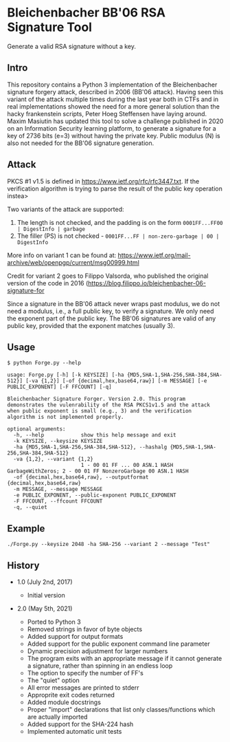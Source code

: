 # Bleichenbacher BB'06 RSA Signature Tool

Generate a valid RSA signature without a key.

## Intro

This repository contains a Python 3 implementation of the Bleichenbacher signature forgery attack, described in 2006 (BB'06 attack). Having seen this variant of the attack multiple times during the last year both in CTFs and in real implementations showed the need for a more general solution than the hacky frankenstein scripts, Peter Hoeg Steffensen have laying around. Maxim Masiutin has updated this tool to solve a challenge published in 2020 on an Information Security learning platform, to generate a signature for a key of 2736 bits (e=3) without having the private key. Public modulus (N) is also not needed for the BB'06 signature generation.

## Attack

PKCS #1 v1.5 is defined in <https://www.ietf.org/rfc/rfc3447.txt>. If the verification algorithm is trying to parse the result of the public key operation instea>

Two variants of the attack are supported:

1. The length is not checked, and the padding is on the form ``0001FF...FF00 | DigestInfo | garbage``
2. The filler (PS) is not checked - ``0001FF...FF | non-zero-garbage | 00 | DigestInfo``

More info on variant 1 can be found at: <https://www.ietf.org/mail-archive/web/openpgp/current/msg00999.html>

Credit for variant 2 goes to Filippo Valsorda, who published the original version of the code in 2016 (<https://blog.filippo.io/bleichenbacher-06-signature-for>

Since a signature in the BB'06 attack never wraps past modulus, we do not need a modulus, i.e., a full public key, to verify a signature. We only need the exponent part of the public key. The BB'06 signatures are valid of any public key, provided that the exponent matches (usually 3).
## Usage

```
$ python Forge.py --help

usage: Forge.py [-h] [-k KEYSIZE] [-ha {MD5,SHA-1,SHA-256,SHA-384,SHA-512}] [-va {1,2}] [-of {decimal,hex,base64,raw}] [-m MESSAGE] [-e PUBLIC_EXPONENT] [-F FFCOUNT] [-q]

Bleichenbacher Signature Forger. Version 2.0. This program demonstrates the vulenrability of the RSA PKCS1v1.5 and the attack when public exponent is small (e.g., 3) and the verification
algorithm is not implemented properly.

optional arguments:
  -h, --help            show this help message and exit
  -k KEYSIZE, --keysize KEYSIZE
  -ha {MD5,SHA-1,SHA-256,SHA-384,SHA-512}, --hashalg {MD5,SHA-1,SHA-256,SHA-384,SHA-512}
  -va {1,2}, --variant {1,2}
                        1 - 00 01 FF ... 00 ASN.1 HASH GarbageWithZeros; 2 - 00 01 FF NonzeroGarbage 00 ASN.1 HASH
  -of {decimal,hex,base64,raw}, --outputformat {decimal,hex,base64,raw}
  -m MESSAGE, --message MESSAGE
  -e PUBLIC_EXPONENT, --public-exponent PUBLIC_EXPONENT
  -F FFCOUNT, --ffcount FFCOUNT
  -q, --quiet
```
## Example
```
./Forge.py --keysize 2048 -ha SHA-256 --variant 2 --message "Test"
```

## History

- 1.0 (July 2nd, 2017)
  - Initial version

- 2.0 (May 5th, 2021)
  - Ported to Python 3
  - Removed strings in favor of byte objects
  - Added support for output formats
  - Added support for the public exponent command line parameter
  - Dynamic precision adjustment for larger numbers
  - The program exits with an appropriate message if it cannot generate a signature, rather than spinning in an endless loop
  - The option to specify the number of FF's
  - The "quiet" option
  - All error messages are printed to stderr
  - Approprite exit codes returned
  - Added module docstrings
  - Proper "import" declarations that list only classes/functions which are actually imported
  - Added support for the SHA-224 hash
  - Implemented automatic unit tests


